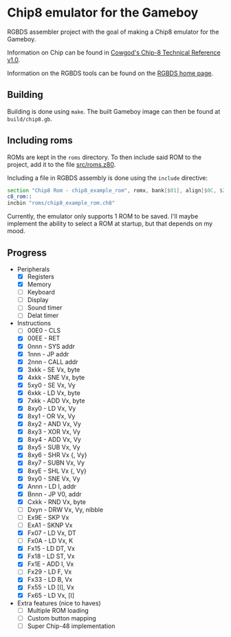 # Chip8 emulator for the Gameboy
RGBDS assembler project with the goal of making a Chip8 emulator for the Gameboy.

Information on Chip can be found in 
[Cowgod's Chip-8 Technical Reference v1.0](http://devernay.free.fr/hacks/chip8/C8TECH10.HTM).

Information on the RGBDS tools can be found on the
[RGBDS home page](https://rgbds.gbdev.io/).

## Building

Building is done using `make`.
The built Gameboy image can then be found at `build/chip8.gb`.

## Including roms

ROMs are kept in the `roms` directory.
To then include said ROM to the project,
add it to the file [src/roms.z80](src/roms.z80).

Including a file in RGBDS assembly is done using the `include` directive:

```asm
section "Chip8 Rom - chip8_example_rom", romx, bank[$01], align[$0C, $200]
c8_rom::
incbin "roms/chip8_example_rom.ch8"
```

Currently, the emulator only supports 1 ROM to be saved.
I'll maybe implement the ability to select a ROM at startup,
but that depends on my mood.

## Progress

- Peripherals
    - [x] Registers
    - [x] Memory
    - [ ] Keyboard
    - [ ] Display
    - [ ] Sound timer
    - [ ] Delat timer
- Instructions
    - [ ] 00E0 - CLS
    - [x] 00EE - RET
    - [x] 0nnn - SYS addr
    - [x] 1nnn - JP addr
    - [x] 2nnn - CALL addr
    - [x] 3xkk - SE Vx, byte
    - [x] 4xkk - SNE Vx, byte
    - [x] 5xy0 - SE Vx, Vy
    - [x] 6xkk - LD Vx, byte
    - [x] 7xkk - ADD Vx, byte
    - [x] 8xy0 - LD Vx, Vy
    - [x] 8xy1 - OR Vx, Vy
    - [x] 8xy2 - AND Vx, Vy
    - [x] 8xy3 - XOR Vx, Vy
    - [x] 8xy4 - ADD Vx, Vy
    - [x] 8xy5 - SUB Vx, Vy
    - [x] 8xy6 - SHR Vx {, Vy}
    - [x] 8xy7 - SUBN Vx, Vy
    - [x] 8xyE - SHL Vx {, Vy}
    - [x] 9xy0 - SNE Vx, Vy
    - [x] Annn - LD I, addr
    - [x] Bnnn - JP V0, addr
    - [x] Cxkk - RND Vx, byte
    - [ ] Dxyn - DRW Vx, Vy, nibble
    - [ ] Ex9E - SKP Vx
    - [ ] ExA1 - SKNP Vx
    - [x] Fx07 - LD Vx, DT
    - [ ] Fx0A - LD Vx, K
    - [x] Fx15 - LD DT, Vx
    - [x] Fx18 - LD ST, Vx
    - [x] Fx1E - ADD I, Vx
    - [ ] Fx29 - LD F, Vx
    - [x] Fx33 - LD B, Vx
    - [x] Fx55 - LD [I], Vx
    - [x] Fx65 - LD Vx, [I]
- Extra features (nice to haves)
    - [ ] Multiple ROM loading
    - [ ] Custom button mapping
    - [ ] Super Chip-48 implementation
